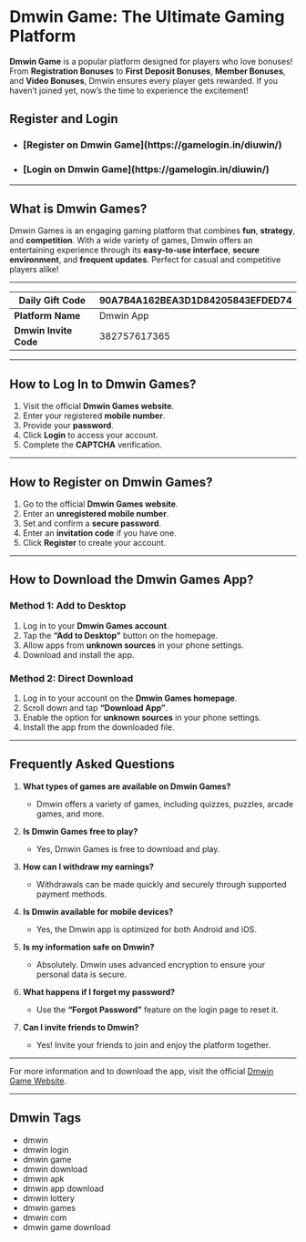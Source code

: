 # Dmwin Game: The Ultimate Gaming Platform

**Dmwin Game** is a popular platform designed for players who love bonuses! From **Registration Bonuses** to **First Deposit Bonuses**, **Member Bonuses**, and **Video Bonuses**, Dmwin ensures every player gets rewarded. If you haven’t joined yet, now’s the time to experience the excitement!

## Register and Login
- <h3>[Register on Dmwin Game](https://gamelogin.in/diuwin/)</h3>
- <h3>[Login on Dmwin Game](https://gamelogin.in/diuwin/)</h3>

---

## What is Dmwin Games?

Dmwin Games is an engaging gaming platform that combines **fun**, **strategy**, and **competition**. With a wide variety of games, Dmwin offers an entertaining experience through its **easy-to-use interface**, **secure environment**, and **frequent updates**. Perfect for casual and competitive players alike!

---

| **Daily Gift Code**               | **90A7B4A162BEA3D1D84205843EFDED74** |
|-----------------------------------|--------------------------------------|
| **Platform Name**                 | Dmwin App                            |
| **Dmwin Invite Code**             | 382757617365                         |

---

## How to Log In to Dmwin Games?

1. Visit the official **Dmwin Games website**.
2. Enter your registered **mobile number**.
3. Provide your **password**.
4. Click **Login** to access your account.
5. Complete the **CAPTCHA** verification.

---

## How to Register on Dmwin Games?

1. Go to the official **Dmwin Games website**.
2. Enter an **unregistered mobile number**.
3. Set and confirm a **secure password**.
4. Enter an **invitation code** if you have one.
5. Click **Register** to create your account.

---

## How to Download the Dmwin Games App?

### Method 1: Add to Desktop
1. Log in to your **Dmwin Games account**.
2. Tap the **“Add to Desktop”** button on the homepage.
3. Allow apps from **unknown sources** in your phone settings.
4. Download and install the app.

### Method 2: Direct Download
1. Log in to your account on the **Dmwin Games homepage**.
2. Scroll down and tap **“Download App”**.
3. Enable the option for **unknown sources** in your phone settings.
4. Install the app from the downloaded file.

---

## Frequently Asked Questions

1. **What types of games are available on Dmwin Games?**  
   - Dmwin offers a variety of games, including quizzes, puzzles, arcade games, and more.

2. **Is Dmwin Games free to play?**  
   - Yes, Dmwin Games is free to download and play.

3. **How can I withdraw my earnings?**  
   - Withdrawals can be made quickly and securely through supported payment methods.

4. **Is Dmwin available for mobile devices?**  
   - Yes, the Dmwin app is optimized for both Android and iOS.

5. **Is my information safe on Dmwin?**  
   - Absolutely. Dmwin uses advanced encryption to ensure your personal data is secure.

6. **What happens if I forget my password?**  
   - Use the **“Forgot Password”** feature on the login page to reset it.

7. **Can I invite friends to Dmwin?**  
   - Yes! Invite your friends to join and enjoy the platform together.

---

For more information and to download the app, visit the official [Dmwin Game Website](https://gamelogin.in/diuwin/).

---

## Dmwin Tags

- dmwin
- dmwin login
- dmwin game
- dmwin download
- dmwin apk
- dmwin app download
- dmwin lottery
- dmwin games
- dmwin com
- dmwin game download
